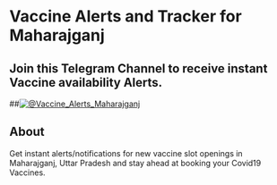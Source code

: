<!--
  Title: Maharajganj Vaccine Alerts
  Description: Covid19 Vaccine Slot tracker and notifier for Maharajganj district, Uttar Pradesh.
  Author: nutomic
  -->

# Vaccine Alerts and Tracker for Maharajganj


## Join this Telegram Channel to receive instant Vaccine availability Alerts.


##[![@Vaccine_Alerts_Maharajganj](https://maharajganj.ml/assets/images/vaccine-alerts-maharajganj.jpg)](https://telegram.me/Vaccine_Alerts_Maharajganj)


## About

Get instant alerts/notifications for new vaccine slot openings in Maharajganj, Uttar Pradesh and stay ahead at booking your Covid19 Vaccines.
